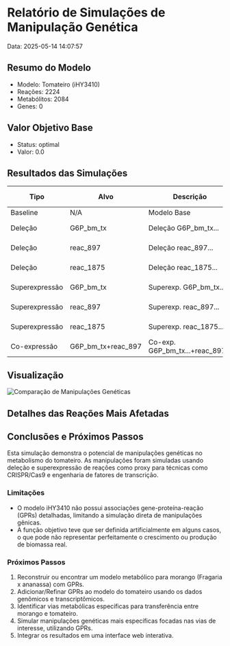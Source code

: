 # Relatório de Simulações de Manipulação Genética

Data: 2025-05-14 14:07:57

## Resumo do Modelo
- Modelo: Tomateiro (iHY3410)
- Reações: 2224
- Metabólitos: 2084
- Genes: 0

## Valor Objetivo Base
- Status: optimal
- Valor: 0.0

## Resultados das Simulações

| Tipo | Alvo | Descrição | Valor Objetivo | Status | % Mudança |
|------|------|-----------|----------------|--------|----------|
| Baseline | N/A | Modelo Base | 0.0 | optimal | N/A |
| Deleção | G6P_bm_tx | Deleção G6P_bm_tx... | 0.0 | optimal | Ref. N/A ou 0 |
| Deleção | reac_897 | Deleção reac_897... | 0.0 | optimal | Ref. N/A ou 0 |
| Deleção | reac_1875 | Deleção reac_1875... | 0.0 | optimal | Ref. N/A ou 0 |
| Superexpressão | G6P_bm_tx | Superexp. G6P_bm_tx... | 0.0 | optimal | Ref. N/A ou 0 |
| Superexpressão | reac_897 | Superexp. reac_897... | 0.0 | optimal | Ref. N/A ou 0 |
| Superexpressão | reac_1875 | Superexp. reac_1875... | 0.0 | optimal | Ref. N/A ou 0 |
| Co-expressão | G6P_bm_tx+reac_897 | Co-exp. G6P_bm_tx...+reac_897... | 0.0 | optimal | Ref. N/A ou 0 |


## Visualização

![Comparação de Manipulações Genéticas](plots/manipulacoes_geneticas_tomateiro.png)

## Detalhes das Reações Mais Afetadas


## Conclusões e Próximos Passos

Esta simulação demonstra o potencial de manipulações genéticas no metabolismo do tomateiro. As manipulações foram simuladas usando deleção e superexpressão de reações como proxy para técnicas como CRISPR/Cas9 e engenharia de fatores de transcrição.

### Limitações
- O modelo iHY3410 não possui associações gene-proteína-reação (GPRs) detalhadas, limitando a simulação direta de manipulações gênicas.
- A função objetivo teve que ser definida artificialmente em alguns casos, o que pode não representar perfeitamente o crescimento ou produção de biomassa real.

### Próximos Passos
1. Reconstruir ou encontrar um modelo metabólico para morango (Fragaria x ananassa) com GPRs.
2. Adicionar/Refinar GPRs ao modelo do tomateiro usando os dados genômicos e transcriptômicos.
3. Identificar vias metabólicas específicas para transferência entre morango e tomateiro.
4. Simular manipulações genéticas mais específicas focadas nas vias de interesse, utilizando GPRs.
5. Integrar os resultados em uma interface web interativa.
